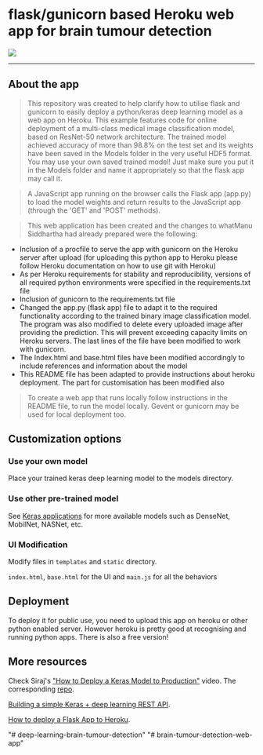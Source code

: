 # flask/gunicorn based Heroku web app for brain tumour detection

[![](https://img.shields.io/badge/python-2.7%2C%203.5%2B-green.svg)]()



------------------
## About the app
> This repository was created to help clarify how to utilise flask and gunicorn to easily deploy a python/keras deep learning model as a web app on Heroku. This example features code for online deployment of a multi-class medical image classification model, based on ResNet-50 network architecture.  The trained model achieved accuracy of more than 98.8% on the test set and its weights have been saved in the Models folder  in the very useful HDF5 format. You may use your own saved trained model! Just make sure you put it in the Models folder and name it appropriately so that the flask app may call it.

> A JavaScript app running on the browser calls the Flask app (app.py) to load the model weights and return results to the JavaScript  app (through the 'GET' and 'POST' methods).



> This web application has been created and the changes to whatManu Siddhartha  had already prepared were the following:
<ul>
<li>Inclusion of a procfile to serve the app with gunicorn on the Heroku server after upload (for uploading this python app to Heroku please follow Heroku documentation on how to use git with Heroku)</li>
<li>As per Heroku requirements for stability and reproducibility, versions of all required python environments were specified in the requirements.txt file</li>
<li>Inclusion of gunicorn to the requirements.txt file</li>
<li>Changed the app.py (flask app) file to adapt it to the required functionality according to the trained binary image classification model. The program was also modified to delete every uploaded image after providing the prediction. This will prevent exceeding capacity limits on Heroku servers. The last lines of the file have been modified to work with gunicorn. </li>
<li>The Index.html and base.html files have been modified accordingly to include references and information about the model</li>
<li>This README file has been adapted to provide instructions about heroku deployment. The part for customisation has been modified also</li>
</ul>

> To create a web app that runs locally follow instructions in the README file, to run the model locally. Gevent or gunicorn may be used for local deployment too.

## Customization options

### Use your own model

Place your trained keras deep learning model to the models directory.


### Use other pre-trained model

See [Keras applications](https://keras.io/applications/) for more available models such as DenseNet, MobilNet, NASNet, etc.


### UI Modification

Modify files in `templates` and `static` directory.

`index.html`, `base.html` for the UI and `main.js` for all the behaviors

## Deployment

To deploy it for public use, you need to upload this app on heroku or other python enabled server. However heroku is pretty good at recognising and running python apps. There is also a free version!

## More resources

Check Siraj's ["How to Deploy a Keras Model to Production"](https://youtu.be/f6Bf3gl4hWY) video. The corresponding [repo](https://github.com/llSourcell/how_to_deploy_a_keras_model_to_production).

[Building a simple Keras + deep learning REST API](https://blog.keras.io/building-a-simple-keras-deep-learning-rest-api.html).

[How to deploy a Flask App to Heroku](https://progblog.io/How-to-deploy-a-Flask-App-to-Heroku/).

"# deep-learning-brain-tumour-detection" 
"# brain-tumour-detection-web-app" 

